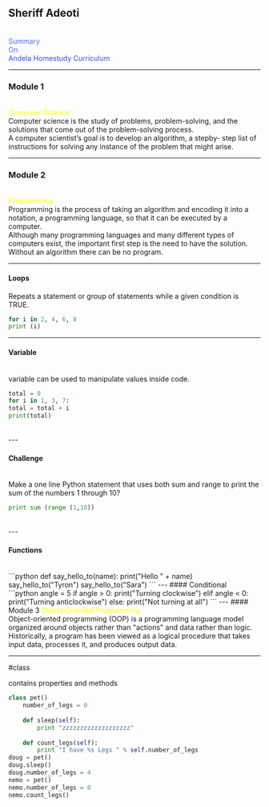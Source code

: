 

## Sheriff Adeoti
<br>
<span style="color:#536DFE">Summary</span>
<br>
<span style="color:#536DFE">On</span>
<br>
<span style="color:#304FFE">Andela Homestudy Curriculum</span>

---

### Module 1
<br>
<span style="color:#FFFF00">Computer Science</span>
<br>
Computer science is the study of problems, problem-solving, and the solutions that come out of the problem-solving process. 

<br>
A computer scientist’s goal is to develop an algorithm, a stepby-
step list of instructions for solving any instance of the problem that might arise.

---


### Module 2
<br>
<span style="color:#FFFF00">Programming</span>
<br>
Programming is the process of taking an algorithm and encoding it into a notation, a programming language, so that it can be executed by a computer.

<br>
Although many programming languages and many different types of computers exist, the important first step is the need to have the solution. Without an algorithm there can be no program.

---

#### Loops
Repeats a statement or group of statements while a given condition is TRUE.

```python
for i in 2, 4, 6, 8
print (i)
```
---
#### Variable

<br>
variable can be used to manipulate values inside code.

```python
total = 0
for i in 1, 3, 7:
total = total + i
print(total)
```
<br>
---

#### Challenge

<br>
Make a one line Python statement that uses both sum and range to print the sum of the numbers 1
through 10?
<br>

```python
print sum (range (1,10))
```
<br>
---

#### Functions
<br>
```python
def say_hello_to(name):
	print("Hello " + name)
say_hello_to("Tyron")
say_hello_to("Sara")
```
---
#### Conditional
<br>
```python
angle = 5
if angle > 0:
print("Turning clockwise")
elif angle < 0:
print("Turning anticlockwise")
else:
print("Not turning at all")
```
---
#### Module 3
<span style="color:#FFFF00">Object Oriented Programming</span>

<br>
Object-oriented programming (OOP) is a programming language model organized around objects rather than "actions" and data rather than logic. Historically, a program has been viewed as a logical procedure that takes input data, processes it, and produces output data.

---
#class

contains properties and methods
```python
class pet()
	number_of_legs = 0
	
	def sleep(self):
		print "zzzzzzzzzzzzzzzzzzz"
		
	def count_legs(self):
		print "I have %s Legs " % self.number_of_legs
doug = pet()
doug.sleep()
doug.number_of_legs = 4
nemo = pet()
nemo.number_of_legs = 0
nemo.count_legs()
```

